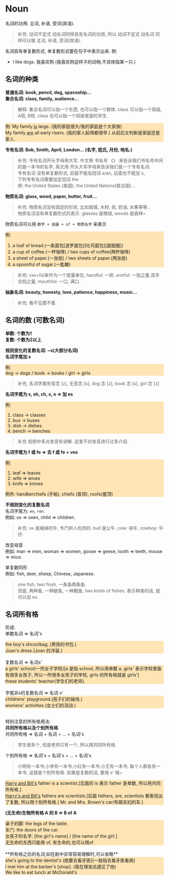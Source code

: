 # Noun

名词的功用: 主词, 补语, 受词(宾语).
> 补充: 动词不定式 动名词同样具有名词的功效, 所以 动词不定式 动名词 同样可以做 主词, 补语, 受词(宾语).

名词具有单复数形式, 单复数形式要在句子中表示出来.
例:
- I like dogs. 我喜欢狗 (我喜欢狗这样子的动物,不具体指某一只.)  

## 名词的种类

**普通名词: book, pencil, dog, spaceship...**  
**集合名词: class, family, audience...**
> 解释: 集合名词可以指一个东西, 也可以指一个群体. class 可以指一个班级, A班, B班. class 也可以指一个班级里面的学生.  

<div style="background-color: #FFE4B5;">
例:  
My family <u>is</u> large. (我的家庭很大/我的家庭是个大家族) <br>
My family <u>are</u> all early risers. (我的家人起得都很早.) 从前后文判断是家庭还是家人.
</div>

**专有名词: Bob, Smith, April, London... (名字, 姓氏, 月份, 地名.)**
> 补充: 专有名词开头字母用大写. 中文用 书名号 《》 来告诉我们书名号中间的是一本书的名字, 英文用 开头大写字母来告诉我们是一个专有名词.  
专有名词 没有单复数形式, 前面不能加冠词 a/an, 后面也不能加 s,  
下列专有名词需要加定冠词 the  
例: the United States (美国). the United Nations(联合国)...

**物质名词: glass, wood, paper, butter, fruit...**
> 补充: 物质名词没有固定的形状, 比如玻璃, 木材, 纸, 奶油, 水果等等..  
物质名词没有单复数形式的表示.
glasses 是眼镜, woods 是森林~

物质名词可以用 `数字 + 容器 + of + 物质名字` 来表示
<div style="background-color: #FFE4B5;">
例:<br />
<ol>
	<li>a loaf of bread.(一条面包[波罗面包][吐司面包][甜甜圈])</li>
	<li>a cup of coffee.(一杯咖啡) / two cups of coffee(两杯咖啡)</li>
	<li>a sheet of paper.(一张纸) / two sheets of paper.(两张纸)</li>
	<li>a spoonful of sugar.(一匙糖)</li>
</ol>
</div>

> 补充: xxx+ful来作为一个度量单位, handful: 一把. armful: 一抱之量.双手合抱之量; mouthful: 一口, 满口.
 
**抽象名词: beauty, honesty, love, patience, happiness, music...** 
> 补充: 看不见摸不着.

## 名词的数 (可数名词)
**单数: 个数为1**  
**复数: 个数为2以上**

**规则变化的复数名词: ~s(大部分名词)**  
**名词字尾加 s**
<div style="background-color: #FFE4B5;">
例: <br />
dog -> dogs / book -> books / girl -> girls
</div>

> 补充, 名词字尾有音念 [z], 无音念 [s], dog 念 [z], book 念 [s], girl 念 [z]  

**名词字尾为 s, sh, ch, x, o => 加 es**
<div style="background-color: #FFE4B5;">
例:<br />
<ol>
	<li>class -> classes</li>
	<li>bus -> buses</li>
	<li>dish -> dishes</li>
	<li> bench -> benches</li>
</ol>
</div>

> 补充 视频中多对发音有讲解. 这里不对发音进行过多介绍.

**名词字尾为 f 或 fe => 去 f 或 fe + ves**
<div style="background-color: #FFE4B5;">
例: <br />
<ol>
	<li>leaf => leaves</li>
	<li>wife => wives</li>
	<li>knife => knives</li>
</ol>
例外:  handkerchiefs (手帕), chiefs (首领), roofs(屋顶)
</div>

**不规则变化的复数名词**  
名词字尾为: `en`, `ren`.  
例如: ox => oxen, child => children.
> 补充: ox 是阉掉的牛, 专门供人吃肉的. bull 是公牛. cow: 母牛, cowboy: 牛仔.

改变母音  
例如: man => men, woman => women, goose => geese, tooth => teeth, mouse => mice.

单复数同形  
例如: fish, deer, sheep, Chinese, Japanese.
> one fish, two finsh. 一条鱼两条鱼.  
但是, 两种鱼, 一种鲢鱼, 一种鲷鱼, two kinds of fishes. 表示种类的话, 就可以加 es.

## 名词所有格
形成:  
单数名词 => 名词's 
<div style="background-color: #FFE4B5;">
the boy's shcoolbag. (男孩的书包.)<br />
Joan's dress.(Joan 的洋装.)<br />
</div>  
<br />
复数名词 => 名词s'
<div style="background-color: #FFE4B5;">
a girls' school(一所女子学校)[a 是指 school, 所以用单数 a, girls' 表示学校里面有很多女孩子, 所以一所很多女孩子的学校, girls 的所有格就是 girls']<br />
these students' teacher(学生们的老师).
</div>
<br />
字尾非s的复数名词 => 名词 s'
<div style="background-color: #FFE4B5;">
childrens' playground.(孩子们的操场.) <br />
womens' activities.(女士们的活动.)<br />
</div>
<br />

特别注意的所有格用法:<br />
<b>共同所有格以及个别所有格</b> <br />
共同所有格 => 名词 + 名词 + ... + 名词's
> 学生很多个, 但是老师只有一个, 所以用共同所有格.  

个别所有格 => 名词's + 名词's + ... + 名词's
> 小明有一本书,小李有一本书,小红有一本书,小王有一本书, 每个人都各有一本书, 这就是个别所有格.
如果是复数的话, 要用 s' 哦~

<div style="background-color: #FFE4B5;">
<u>Harry and Bill's</u> father is a scientist.[后面的 is 表示 father 是单数, 所以用共同所有格.] <br />
<u>Harry's and Bill's</u> fathers are scientists.[后面 fathers, are, scientists 都表现出了复数, 所以用个别所有格.]
Mr. and Mrs. Brown's car(布朗夫妇的车.) 
</div>

**(无生命)生物所有格 A 的 B => B of A**
<div style="background-color: #FFE4B5;">
桌子的脚: the legs of the table. <br />
车门: the doors of the car.<br />
女孩子的名字: [the girl's name] / [the name of the girl.]<br />
无生命的东西只能用 of, 有生命的,也可以用of
</div>
<br />
**所有格之后的名词,如在剧中非常容易理解时,可以省略**
<div style="background-color: #FFE4B5;">
she's going to the dentist's (她要去看牙医)[一般指去看牙医看病]<br />
I met him at the barber's [shop]. (我在理发店遇见了他) <br />
We like to eat lunch at McDonald's <br />
</div>
<br />

<br /><br />
